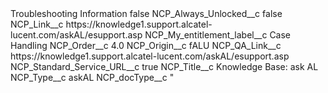 <?xml version="1.0" encoding="UTF-8"?>
<CustomMetadata xmlns="http://soap.sforce.com/2006/04/metadata" xmlns:xsi="http://www.w3.org/2001/XMLSchema-instance" xmlns:xsd="http://www.w3.org/2001/XMLSchema">
    <label>Troubleshooting Information</label>
    <protected>false</protected>
    <values>
        <field>NCP_Always_Unlocked__c</field>
        <value xsi:type="xsd:boolean">false</value>
    </values>
    <values>
        <field>NCP_Link__c</field>
        <value xsi:type="xsd:string">https://knowledge1.support.alcatel-lucent.com/askAL/esupport.asp</value>
    </values>
    <values>
        <field>NCP_My_entitlement_label__c</field>
        <value xsi:type="xsd:string">Case Handling</value>
    </values>
    <values>
        <field>NCP_Order__c</field>
        <value xsi:type="xsd:double">4.0</value>
    </values>
    <values>
        <field>NCP_Origin__c</field>
        <value xsi:type="xsd:string">fALU</value>
    </values>
    <values>
        <field>NCP_QA_Link__c</field>
        <value xsi:type="xsd:string">https://knowledge1.support.alcatel-lucent.com/askAL/esupport.asp</value>
    </values>
    <values>
        <field>NCP_Standard_Service_URL__c</field>
        <value xsi:type="xsd:boolean">true</value>
    </values>
    <values>
        <field>NCP_Title__c</field>
        <value xsi:type="xsd:string">Knowledge Base: ask AL</value>
    </values>
    <values>
        <field>NCP_Type__c</field>
        <value xsi:type="xsd:string">askAL</value>
    </values>
    <values>
        <field>NCP_docType__c</field>
        <value xsi:type="xsd:string">&quot;</value>
    </values>
</CustomMetadata>
